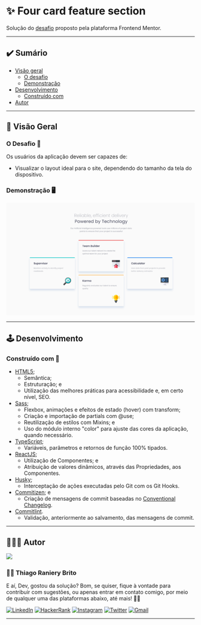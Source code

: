 # ✨ Four card feature section

Solução do [desafio](https://www.frontendmentor.io/challenges/four-card-feature-section-weK1eFYK) proposto pela plataforma Frontend Mentor.

---

## ✔️ Sumário

- [Visão geral](#-visão-geral)
  - [O desafio](#o-desafio-)
  - [Demonstração](#demonstração-)
- [Desenvolvimento](#%EF%B8%8F-desenvolvimento)
  - [Construído com](#construído-com-)
- [Autor](#-autor)

---

## 🔎 Visão Geral

### O Desafio 🎯

Os usuários da aplicação devem ser capazes de:

- Visualizar o layout ideal para o site, dependendo do tamanho da tela do dispositivo.

### Demonstração 🖥️

![](./.github/demo.png)

---

## 🕹️ Desenvolvimento

### Construído com 🔮

- [HTML5](https://devdocs.io/html/);
  - Semântica;
  - Estruturação; e
  - Utilização das melhores práticas para acessibilidade e, em certo nível, SEO.
- [Sass](https://sass-lang.com/);
  - Flexbox, animações e efeitos de estado (hover) com transform;
  - Criação e importação de partials com @use;
  - Reutilização de estilos com Mixins; e
  - Uso do módulo interno "color" para ajuste das cores da aplicação, quando necessário.
- [TypeScript](https://www.typescriptlang.org/);
  - Variáveis, parâmetros e retornos de função 100% tipados.
- [ReactJS](https://reactjs.org/);
  - Utilização de Componentes; e
  - Atribuição de valores dinâmicos, através das Propriedades, aos Componentes.
- [Husky](https://typicode.github.io/husky/#/);
  - Interceptação de ações executadas pelo Git com os Git Hooks.
- [Commitizen](https://github.com/commitizen/cz-cli); e
  - Criação de mensagens de commit baseadas no [Conventional Changelog](https://github.com/conventional-changelog/conventional-changelog).
- [Commitlint](https://commitlint.js.org/#/).
  - Validação, anteriormente ao salvamento, das mensagens de commit.

---

## 👨🏽‍🎓 Autor

<div>
  <img src="https://github.com/trybrito.png" width="150px" />

  <div>
    <h3>
      🤝🏽 Thiago Raniery Brito
    </h3>
    <p>
      E aí, Dev, gostou da solução? Bom, se quiser, fique à vontade para contribuir com sugestões, ou apenas entrar em contato comigo, por meio de qualquer uma das plataformas abaixo, até mais! 👋🏽
    </p>
  </div>
  
  <div>
    <a href="https://www.linkedin.com/in/trybrito/" rel="nofollow">
      <img src="https://img.shields.io/badge/LinkedIn-0077B5?style=for-the-badge&logo=linkedin&logoColor=white" alt="LinkedIn" /></a>
    <a href="https://www.hackerrank.com/thiagobritotrs" rel="nofollow">
      <img src="https://img.shields.io/badge/-Hackerrank-2EC866?style=for-the-badge&logo=HackerRank&logoColor=white" alt="HackerRank" /></a>
    <a href="https://www.instagram.com/trybrito/" rel="nofollow">
      <img src="https://img.shields.io/badge/Instagram-E4405F?style=for-the-badge&logo=instagram&logoColor=white" alt="Instagram" /></a>
    <a href="https://twitter.com/trybrito" rel="nofollow">
      <img src="https://img.shields.io/badge/Twitter-1DA1F2?style=for-the-badge&logo=twitter&logoColor=white" alt="Twitter" /></a>
    <a href="mailto:thiagobritotrs@gmail.com" rel="nofollow">
      <img src="https://img.shields.io/badge/Gmail-D14836?style=for-the-badge&logo=gmail&logoColor=white" alt="Gmail" /></a>
  </div>
</div>

---
